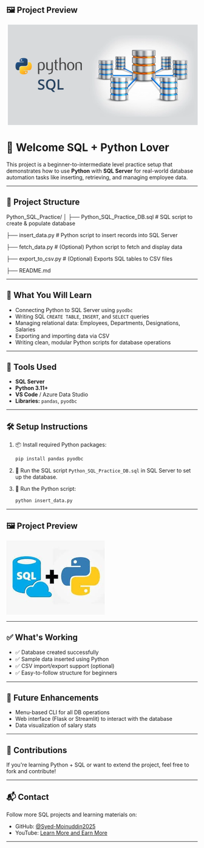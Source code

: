 ## 🖼 Project Preview

![Python SQL Project](https://github.com/Syed-Moinuddin2025/LearnSQLWithProjects/blob/main/Python_SQL_Practice/Images/Py_Sql.png)

# 👋 Welcome SQL + Python Lover

This project is a beginner-to-intermediate level practice setup that demonstrates how to use **Python** with **SQL Server** for real-world database automation tasks like inserting, retrieving, and managing employee data.

---

## 📁 Project Structure

Python_SQL_Practice/
│
├── Python_SQL_Practice_DB.sql # SQL script to create & populate database

├── insert_data.py # Python script to insert records into SQL Server

├── fetch_data.py # (Optional) Python script to fetch and display data

├── export_to_csv.py # (Optional) Exports SQL tables to CSV files

├── README.md 


---

## 🧠 What You Will Learn

- Connecting Python to SQL Server using `pyodbc`
- Writing SQL `CREATE TABLE`, `INSERT`, and `SELECT` queries
- Managing relational data: Employees, Departments, Designations, Salaries
- Exporting and importing data via CSV
- Writing clean, modular Python scripts for database operations

---

## 🔗 Tools Used

- **SQL Server**
- **Python 3.11+**
- **VS Code** / Azure Data Studio
- **Libraries:** `pandas`, `pyodbc`

---

## 🛠 Setup Instructions

1. 📦 Install required Python packages:
    ```bash
    pip install pandas pyodbc
    ```

2. 🧱 Run the SQL script `Python_SQL_Practice_DB.sql` in SQL Server to set up the database.

3. 🐍 Run the Python script:
    ```bash
    python insert_data.py
    ```

---

## 🖼 Project Preview

![Python SQL Project](https://github.com/Syed-Moinuddin2025/LearnSQLWithProjects/blob/main/Python_SQL_Automation/Images/python-sql.jpeg)

---

## ✅ What's Working

- ✅ Database created successfully
- ✅ Sample data inserted using Python
- ✅ CSV import/export support (optional)
- ✅ Easy-to-follow structure for beginners

---

## 📌 Future Enhancements

- Menu-based CLI for all DB operations
- Web interface (Flask or Streamlit) to interact with the database
- Data visualization of salary stats

---

## 🤝 Contributions

If you're learning Python + SQL or want to extend the project, feel free to fork and contribute!

---

## 📬 Contact

Follow more SQL projects and learning materials on:

- GitHub: [@Syed-Moinuddin2025](https://github.com/Syed-Moinuddin2025)
- YouTube: [Learn More and Earn More](https://www.youtube.com/@Learn_More-and-Earn_More-Syed)

---

